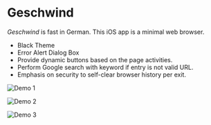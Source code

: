 # Geschwind

*Geschwind* is fast in German. This iOS app is a minimal web browser.

* Black Theme
* Error Alert Dialog Box
* Provide dynamic buttons based on the page activities.
* Perform Google search with keyword if entry is not valid URL.
* Emphasis on security to self-clear browser history per exit.

![Demo 1](https://farm9.staticflickr.com/8820/16486399543_dddeb1bfee_c.jpg "Demo 1")

![Demo 2](https://farm8.staticflickr.com/7589/16484103614_83108c533f_c.jpg "Demo 2")

![Demo 3](https://farm8.staticflickr.com/7659/16484104084_e3ffa91843_c.jpg "Demo 3")